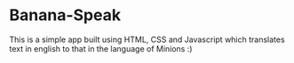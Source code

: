 # Banana-Speak
 This is a simple app built using HTML, CSS and Javascript which translates text in english to that in the language of Minions :)
